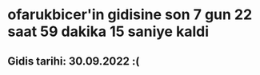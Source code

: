 # ofarukbicer'in gidisine son 7 gun 22 saat 59 dakika 15 saniye kaldi

## Gidis tarihi: 30.09.2022 :(